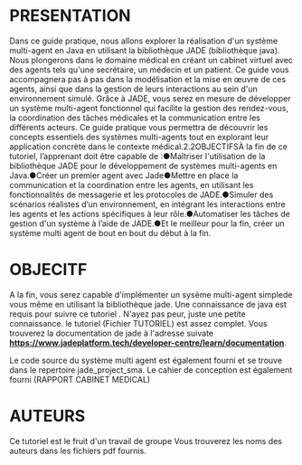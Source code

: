 # PRESENTATION

Dans ce guide pratique, nous allons explorer la réalisation d'un système multi-agent en Java en utilisant la bibliothèque JADE (bibliothèque java). Nous plongerons dans le domaine médical en créant un cabinet virtuel avec des agents tels qu'une secrétaire, un médecin et un patient. Ce guide vous accompagnera pas à pas dans la modélisation et la mise en œuvre de ces agents, ainsi que dans la gestion de leurs interactions au sein d'un environnement simulé. Grâce à JADE, vous serez en mesure de développer un système multi-agent fonctionnel qui facilite la gestion des rendez-vous, la coordination des tâches médicales et la communication entre les différents acteurs. Ce guide pratique vous permettra de découvrir les concepts essentiels des systèmes multi-agents tout en explorant leur application concrète dans le contexte médical.2.2OBJECTIFSÀ la fin de ce tutoriel, l’apprenant doit être capable de :●Maîtriser l'utilisation de la bibliothèque JADE pour le développement de systèmes multi-agents en Java.●Créer un premier agent avec Jade●Mettre en place la communication et la coordination entre les agents, en utilisant les fonctionnalités de messagerie et les protocoles de JADE.●Simuler des scénarios réalistes d’un environnement, en intégrant les interactions entre les agents et les actions spécifiques à leur rôle.●Automatiser les tâches de gestion d'un système à l’aide de JADE.●Et le meilleur pour la fin, créer un système multi agent de bout en bout du début à la fin.

# OBJECITF

A la fin, vous serez capable d'implémenter un sysème multi-agent simplede vous même en utilisant la bibliothèque jade. Une connaissance de java est requis pour suivre ce tutoriel . N'ayez pas peur, juste une petite connaissance. le tutoriel (Fichier TUTORIEL) est assez complet.
Vous trouverez la documentation de jade à l'adresse suivate **https://www.jadeplatform.tech/developer-centre/learn/documentation**.

Le code source du système multi agent est également fourni et se trouve dans le repertoire jade_project_sma. Le cahier de conception est également fourni (RAPPORT CABINET MEDICAL)

# AUTEURS

Ce tutoriel est le fruit d'un travail de groupe
Vous trouverez les noms des auteurs dans les fichiers pdf fournis.

